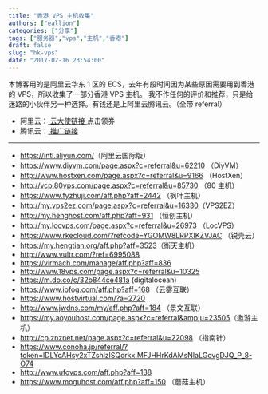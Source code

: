 ```yaml
---
title: "香港 VPS 主机收集"
authors: ["eallion"]
categories: ["分享"]
tags: ["服务器","vps","主机","香港"]
draft: false
slug: "hk-vps"
date: "2017-02-16 23:54:00"
---
```


本博客用的是阿里云华东 1 区的 ECS，去年有段时间因为某些原因需要用到香港的 VPS，所以收集了一部分香港 VPS 主机。
我不作任何的评价和推荐，只是给迷路的小伙伴另一种选择。有钱还是上阿里云腾讯云。（全带 referral）

- 阿里云：<a href="https://promotion.aliyun.com/ntms/act/ambassador/sharetouser.html?userCode=wuthb7tq&productCode=vm" target="_blank"> 云大使链接 </a> 点击领券
- 腾讯云：<a href="http://www.qcloud.com/redirect.php?redirect=1001&cps_key=1f05a4ef7955bfdbc954f3f0a115c2e3" target="_blank"> 推广链接 </a>

----------

- <a href="https://account-intl.aliyun.com/register/intl_register.htm?biz_params=%7B%22intl%22%3A%22%7B%5C%22referralCode%5C%22%3A%5C%22ht0kqk%5C%22%7D%22%7D" target="_blank"><https://intl.aliyun.com/></a>（阿里云国际版）
- <a href="https://www.diyvm.com/page.aspx?c=referral&u=62210" target="_blank"><https://www.diyvm.com/page.aspx?c=referral&u=62210> </a>（DiyVM）
- <a href="http://www.hostxen.com/page.aspx?c=referral&u=9166" target="_blank"><http://www.hostxen.com/page.aspx?c=referral&u=9166> </a>（HostXen）
- <a href="http://vcp.80vps.com/page.aspx?c=referral&u=85730" target="_blank"><http://vcp.80vps.com/page.aspx?c=referral&u=85730> </a>（80 主机）
- <a href="https://www.fyzhuji.com/aff.php?aff=2442" target="_blank"><https://www.fyzhuji.com/aff.php?aff=2442> </a>（枫叶主机）
- <a href="<<<http://my.vps2ez.com/page.aspx?c=referral&u=16330>>>" target="_blank">http://my.vps2ez.com/page.aspx?c=referral&u=16330</a>（VPS2EZ）
- <a href="http://my.henghost.com/aff.php?aff=931" target="_blank"><http://my.henghost.com/aff.php?aff=931> </a>（恒创主机）
- <a href="http://my.locvps.com/page.aspx?c=referral&u=26973" target="_blank"><http://my.locvps.com/page.aspx?c=referral&u=26973> </a>（LocVPS）
- <a href="https://www.rkecloud.com/?refcode=YGOMW8LRPXIKZVJAC" target="_blank"><https://www.rkecloud.com/?refcode=YGOMW8LRPXIKZVJAC> </a>（锐壳云）
- <a href="<<<https://my.hengtian.org/aff.php?aff=3523>>>" target="_blank">https://my.hengtian.org/aff.php?aff=3523</a>（衡天主机）
- <a href="http://www.vultr.com/?ref=6995088" target="_blank"><http://www.vultr.com/?ref=6995088> </a>
- <a href="https://virmach.com/manage/aff.php?aff=836" target="_blank"><https://virmach.com/manage/aff.php?aff=836> </a>
- <a href="http://www.18vps.com/page.aspx?c=referral&u=10325" target="_blank"><http://www.18vps.com/page.aspx?c=referral&u=10325> </a>
- <a href="https://m.do.co/c/32b844ce481a" target="_blank"><https://m.do.co/c/32b844ce481a> </a>  (digitalocean)
- <a href="https://www.ipfog.com/aff.php?aff=168" target="_blank"><https://www.ipfog.com/aff.php?aff=168> </a>（云雾互联）
- <a href="https://www.hostvirtual.com/?a=2720" target="_blank"><https://www.hostvirtual.com/?a=2720> </a>
- <a href="http://www.jwdns.com/my/aff.php?aff=184" target="_blank"><http://www.jwdns.com/my/aff.php?aff=184> </a>（景文互联）
- <a href="https://my.aoyouhost.com/page.aspx?c=referral&amp;u=23505" target="_blank">https://my.aoyouhost.com/page.aspx?c=referral&amp;u=23505</a>（遨游主机）
- <a href="http://cp.znznet.net/page.aspx?c=referral&u=22098" target="_blank"><http://cp.znznet.net/page.aspx?c=referral&u=22098> </a>（指南针）
- <a href="https://www.conoha.jp/referral/?token=lDLYcAHsy2xTZshlzlSQorkx.MFJHHrKdAMsNIaLGovgDJQ_P_8-O74" target="_blank"><https://www.conoha.jp/referral/?token=lDLYcAHsy2xTZshlzlSQorkx.MFJHHrKdAMsNIaLGovgDJQ_P_8-O74> </a>
- <a href="http://www.ufovps.com/aff.php?aff=138" target="_blank"><http://www.ufovps.com/aff.php?aff=138> </a>
- <a href="https://www.moguhost.com/aff.php?aff=150" target="_blank"><https://www.moguhost.com/aff.php?aff=150> </a>（蘑菇主机）
